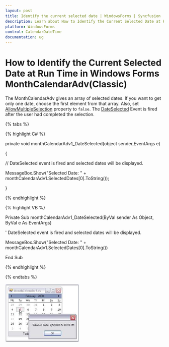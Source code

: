 ```yaml
---
layout: post
title: Identify the current selected date | WindowsForms | Syncfusion
description: Learn about How to Identify the Current Selected Date at Run Time support in Syncfusion Windows Forms MonthCalendarAdv(Classic) control and more details.
platform: WindowsForms
control: CalendarDateTime
documentation: ug
---
```

# How to Identify the Current Selected Date at Run Time in Windows Forms MonthCalendarAdv(Classic)

The MonthCalendarAdv gives an array of selected dates. If you want to get only one date, choose the first element from that array. Also, set [AllowMultipleSelection](https://help.syncfusion.com/cr/windowsforms/Syncfusion.Windows.Forms.Tools.MonthCalendarAdv.html#Syncfusion_Windows_Forms_Tools_MonthCalendarAdv_AllowMultipleSelection) property to `false`. The [DateSelected](https://help.syncfusion.com/cr/windowsforms/Syncfusion.Windows.Forms.Tools.MonthCalendarAdv.html) Event is fired after the user had completed the selection.

{% tabs %}

{% highlight C# %}

private void monthCalendarAdv1_DateSelected(object sender,EventArgs e)

{

   // DateSelected event is fired and selected dates will be displayed.

  MessageBox.Show("Selected Date: " + monthCalendarAdv1.SelectedDates[0].ToString());

}




{% endhighlight %}

{% highlight VB %}


Private Sub monthCalendarAdv1_DateSelected(ByVal sender As Object, ByVal e As EventArgs)



   ' DateSelected event is fired and selected dates will be displayed.

MessageBox.Show("Selected Date: " + monthCalendarAdv1.SelectedDates[0].ToString()) 

End Sub


{% endhighlight %}

{% endtabs %}

![Current selected date identified](FAQ_images/Overview_img179.jpeg)
